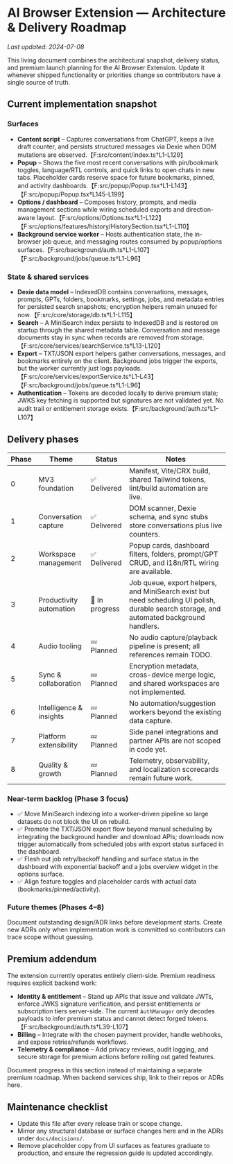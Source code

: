 # AI Browser Extension — Architecture & Delivery Roadmap

_Last updated: 2024-07-08_

This living document combines the architectural snapshot, delivery status, and premium launch planning for the AI Browser Extension. Update it whenever shipped functionality or priorities change so contributors have a single source of truth.

## Current implementation snapshot

### Surfaces
- **Content script** – Captures conversations from ChatGPT, keeps a live draft counter, and persists structured messages via Dexie when DOM mutations are observed.【F:src/content/index.ts†L1-L129】
- **Popup** – Shows the five most recent conversations with pin/bookmark toggles, language/RTL controls, and quick links to open chats in new tabs. Placeholder cards reserve space for future bookmarks, pinned, and activity dashboards.【F:src/popup/Popup.tsx†L1-L143】【F:src/popup/Popup.tsx†L145-L199】
- **Options / dashboard** – Composes history, prompts, and media management sections while wiring scheduled exports and direction-aware layout.【F:src/options/Options.tsx†L1-L122】【F:src/options/features/history/HistorySection.tsx†L1-L110】
- **Background service worker** – Hosts authentication state, the in-browser job queue, and messaging routes consumed by popup/options surfaces.【F:src/background/auth.ts†L1-L107】【F:src/background/jobs/queue.ts†L1-L96】

### State & shared services
- **Dexie data model** – IndexedDB contains conversations, messages, prompts, GPTs, folders, bookmarks, settings, jobs, and metadata entries for persisted search snapshots; encryption helpers remain unused for now.【F:src/core/storage/db.ts†L1-L115】
- **Search** – A MiniSearch index persists to IndexedDB and is restored on startup through the shared metadata table. Conversation and message documents stay in sync when records are removed from storage.【F:src/core/services/searchService.ts†L13-L120】
- **Export** – TXT/JSON export helpers gather conversations, messages, and bookmarks entirely on the client. Background jobs trigger the exports, but the worker currently just logs payloads.【F:src/core/services/exportService.ts†L1-L43】【F:src/background/jobs/queue.ts†L1-L96】
- **Authentication** – Tokens are decoded locally to derive premium state; JWKS key fetching is supported but signatures are not validated yet. No audit trail or entitlement storage exists.【F:src/background/auth.ts†L1-L107】

## Delivery phases

| Phase | Theme | Status | Notes |
| --- | --- | --- | --- |
| 0 | MV3 foundation | ✅ Delivered | Manifest, Vite/CRX build, shared Tailwind tokens, lint/build automation are live. |
| 1 | Conversation capture | ✅ Delivered | DOM scanner, Dexie schema, and sync stubs store conversations plus live counters. |
| 2 | Workspace management | ✅ Delivered | Popup cards, dashboard filters, folders, prompt/GPT CRUD, and i18n/RTL wiring are available. |
| 3 | Productivity automation | 🚧 In progress | Job queue, export helpers, and MiniSearch exist but need scheduling UI polish, durable search storage, and automated background handlers. |
| 4 | Audio tooling | 💤 Planned | No audio capture/playback pipeline is present; all references remain TODO. |
| 5 | Sync & collaboration | 💤 Planned | Encryption metadata, cross-device merge logic, and shared workspaces are not implemented. |
| 6 | Intelligence & insights | 💤 Planned | No automation/suggestion workers beyond the existing data capture. |
| 7 | Platform extensibility | 💤 Planned | Side panel integrations and partner APIs are not scoped in code yet. |
| 8 | Quality & growth | 💤 Planned | Telemetry, observability, and localization scorecards remain future work. |

### Near-term backlog (Phase 3 focus)
- ✅ Move MiniSearch indexing into a worker-driven pipeline so large datasets do not block the UI on rebuild.
- ✅ Promote the TXT/JSON export flow beyond manual scheduling by integrating the background handler and download APIs; downloads now trigger automatically from scheduled jobs with export status surfaced in the dashboard.
- ✅ Flesh out job retry/backoff handling and surface status in the dashboard with exponential backoff and a jobs overview widget in the options surface.
- ✅ Align feature toggles and placeholder cards with actual data (bookmarks/pinned/activity).

### Future themes (Phases 4–8)
Document outstanding design/ADR links before development starts. Create new ADRs only when implementation work is committed so contributors can trace scope without guessing.

## Premium addendum

The extension currently operates entirely client-side. Premium readiness requires explicit backend work:

- **Identity & entitlement** – Stand up APIs that issue and validate JWTs, enforce JWKS signature verification, and persist entitlements or subscription tiers server-side. The current `AuthManager` only decodes payloads to infer premium status and cannot detect forged tokens.【F:src/background/auth.ts†L39-L107】
- **Billing** – Integrate with the chosen payment provider, handle webhooks, and expose retries/refunds workflows.
- **Telemetry & compliance** – Add privacy reviews, audit logging, and secure storage for premium actions before rolling out gated features.

Document progress in this section instead of maintaining a separate premium roadmap. When backend services ship, link to their repos or ADRs here.

## Maintenance checklist
- Update this file after every release train or scope change.
- Mirror any structural database or surface changes here and in the ADRs under `docs/decisions/`.
- Remove placeholder copy from UI surfaces as features graduate to production, and ensure the regression guide is updated accordingly.
